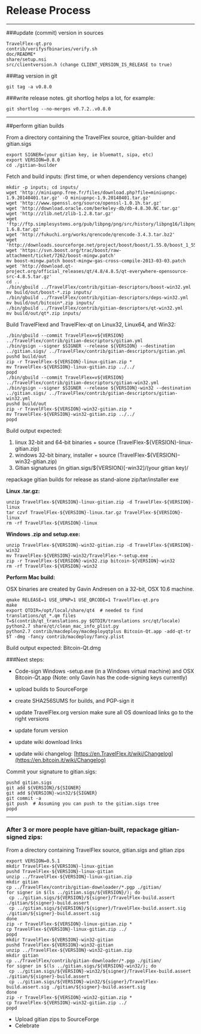 Release Process
====================

* * *

###update (commit) version in sources


	TravelFlex-qt.pro
	contrib/verifysfbinaries/verify.sh
	doc/README*
	share/setup.nsi
	src/clientversion.h (change CLIENT_VERSION_IS_RELEASE to true)

###tag version in git

	git tag -a v0.8.0

###write release notes. git shortlog helps a lot, for example:

	git shortlog --no-merges v0.7.2..v0.8.0

* * *

##perform gitian builds

 From a directory containing the TravelFlex source, gitian-builder and gitian.sigs
  
	export SIGNER=(your gitian key, ie bluematt, sipa, etc)
	export VERSION=0.8.0
	cd ./gitian-builder

 Fetch and build inputs: (first time, or when dependency versions change)

	mkdir -p inputs; cd inputs/
	wget 'http://miniupnp.free.fr/files/download.php?file=miniupnpc-1.9.20140401.tar.gz' -O miniupnpc-1.9.20140401.tar.gz'
	wget 'http://www.openssl.org/source/openssl-1.0.1h.tar.gz'
	wget 'http://download.oracle.com/berkeley-db/db-4.8.30.NC.tar.gz'
	wget 'http://zlib.net/zlib-1.2.8.tar.gz'
	wget 'ftp://ftp.simplesystems.org/pub/libpng/png/src/history/libpng16/libpng-1.6.8.tar.gz'
	wget 'http://fukuchi.org/works/qrencode/qrencode-3.4.3.tar.bz2'
	wget 'http://downloads.sourceforge.net/project/boost/boost/1.55.0/boost_1_55_0.tar.bz2'
	wget 'https://svn.boost.org/trac/boost/raw-attachment/ticket/7262/boost-mingw.patch'
	mv boost-mingw.patch boost-mingw-gas-cross-compile-2013-03-03.patch
	wget 'http://download.qt-project.org/official_releases/qt/4.8/4.8.5/qt-everywhere-opensource-src-4.8.5.tar.gz'
	cd ..
	./bin/gbuild ../TravelFlex/contrib/gitian-descriptors/boost-win32.yml
	mv build/out/boost-*.zip inputs/
	./bin/gbuild ../TravelFlex/contrib/gitian-descriptors/deps-win32.yml
	mv build/out/bitcoin*.zip inputs/
	./bin/gbuild ../TravelFlex/contrib/gitian-descriptors/qt-win32.yml
	mv build/out/qt*.zip inputs/


 Build TravelFlexd and TravelFlex-qt on Linux32, Linux64, and Win32:
  
	./bin/gbuild --commit TravelFlex=v${VERSION} ../TravelFlex/contrib/gitian-descriptors/gitian.yml
	./bin/gsign --signer $SIGNER --release ${VERSION} --destination ../gitian.sigs/ ../TravelFlex/contrib/gitian-descriptors/gitian.yml
	pushd build/out
	zip -r TravelFlex-${VERSION}-linux-gitian.zip *
	mv TravelFlex-${VERSION}-linux-gitian.zip ../../
	popd
	./bin/gbuild --commit TravelFlex=v${VERSION} ../TravelFlex/contrib/gitian-descriptors/gitian-win32.yml
	./bin/gsign --signer $SIGNER --release ${VERSION}-win32 --destination ../gitian.sigs/ ../TravelFlex/contrib/gitian-descriptors/gitian-win32.yml
	pushd build/out
	zip -r TravelFlex-${VERSION}-win32-gitian.zip *
	mv TravelFlex-${VERSION}-win32-gitian.zip ../../
	popd

  Build output expected:

  1. linux 32-bit and 64-bit binaries + source (TravelFlex-${VERSION}-linux-gitian.zip)
  2. windows 32-bit binary, installer + source (TravelFlex-${VERSION}-win32-gitian.zip)
  3. Gitian signatures (in gitian.sigs/${VERSION}[-win32]/(your gitian key)/

repackage gitian builds for release as stand-alone zip/tar/installer exe

**Linux .tar.gz:**

	unzip TravelFlex-${VERSION}-linux-gitian.zip -d TravelFlex-${VERSION}-linux
	tar czvf TravelFlex-${VERSION}-linux.tar.gz TravelFlex-${VERSION}-linux
	rm -rf TravelFlex-${VERSION}-linux

**Windows .zip and setup.exe:**

	unzip TravelFlex-${VERSION}-win32-gitian.zip -d TravelFlex-${VERSION}-win32
	mv TravelFlex-${VERSION}-win32/TravelFlex-*-setup.exe .
	zip -r TravelFlex-${VERSION}-win32.zip bitcoin-${VERSION}-win32
	rm -rf TravelFlex-${VERSION}-win32

**Perform Mac build:**

  OSX binaries are created by Gavin Andresen on a 32-bit, OSX 10.6 machine.

	qmake RELEASE=1 USE_UPNP=1 USE_QRCODE=1 TravelFlex-qt.pro
	make
	export QTDIR=/opt/local/share/qt4  # needed to find translations/qt_*.qm files
	T=$(contrib/qt_translations.py $QTDIR/translations src/qt/locale)
	python2.7 share/qt/clean_mac_info_plist.py
	python2.7 contrib/macdeploy/macdeployqtplus Bitcoin-Qt.app -add-qt-tr $T -dmg -fancy contrib/macdeploy/fancy.plist

 Build output expected: Bitcoin-Qt.dmg

###Next steps:

* Code-sign Windows -setup.exe (in a Windows virtual machine) and
  OSX Bitcoin-Qt.app (Note: only Gavin has the code-signing keys currently)

* upload builds to SourceForge

* create SHA256SUMS for builds, and PGP-sign it

* update TravelFlex.org version
  make sure all OS download links go to the right versions

* update forum version

* update wiki download links

* update wiki changelog: [https://en.TravelFlex.it/wiki/Changelog](https://en.bitcoin.it/wiki/Changelog)

Commit your signature to gitian.sigs:

	pushd gitian.sigs
	git add ${VERSION}/${SIGNER}
	git add ${VERSION}-win32/${SIGNER}
	git commit -a
	git push  # Assuming you can push to the gitian.sigs tree
	popd

-------------------------------------------------------------------------

### After 3 or more people have gitian-built, repackage gitian-signed zips:

From a directory containing TravelFlex source, gitian.sigs and gitian zips

	export VERSION=0.5.1
	mkdir TravelFlex-${VERSION}-linux-gitian
	pushd TravelFlex-${VERSION}-linux-gitian
	unzip ../TravelFlex-${VERSION}-linux-gitian.zip
	mkdir gitian
	cp ../TravelFlex/contrib/gitian-downloader/*.pgp ./gitian/
	for signer in $(ls ../gitian.sigs/${VERSION}/); do
	 cp ../gitian.sigs/${VERSION}/${signer}/TravelFlex-build.assert ./gitian/${signer}-build.assert
	 cp ../gitian.sigs/${VERSION}/${signer}/TravelFlex-build.assert.sig ./gitian/${signer}-build.assert.sig
	done
	zip -r TravelFlex-${VERSION}-linux-gitian.zip *
	cp TravelFlex-${VERSION}-linux-gitian.zip ../
	popd
	mkdir TravelFlex-${VERSION}-win32-gitian
	pushd TravelFlex-${VERSION}-win32-gitian
	unzip ../TravelFlex-${VERSION}-win32-gitian.zip
	mkdir gitian
	cp ../TravelFlex/contrib/gitian-downloader/*.pgp ./gitian/
	for signer in $(ls ../gitian.sigs/${VERSION}-win32/); do
	 cp ../gitian.sigs/${VERSION}-win32/${signer}/TravelFlex-build.assert ./gitian/${signer}-build.assert
	 cp ../gitian.sigs/${VERSION}-win32/${signer}/TravelFlex-build.assert.sig ./gitian/${signer}-build.assert.sig
	done
	zip -r TravelFlex-${VERSION}-win32-gitian.zip *
	cp TravelFlex-${VERSION}-win32-gitian.zip ../
	popd

- Upload gitian zips to SourceForge
- Celebrate 
